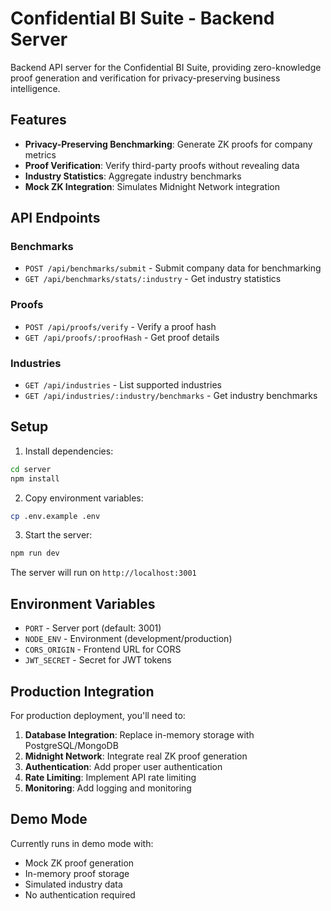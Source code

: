 # Confidential BI Suite - Backend Server

Backend API server for the Confidential BI Suite, providing zero-knowledge proof generation and verification for privacy-preserving business intelligence.

## Features

- **Privacy-Preserving Benchmarking**: Generate ZK proofs for company metrics
- **Proof Verification**: Verify third-party proofs without revealing data
- **Industry Statistics**: Aggregate industry benchmarks
- **Mock ZK Integration**: Simulates Midnight Network integration

## API Endpoints

### Benchmarks
- `POST /api/benchmarks/submit` - Submit company data for benchmarking
- `GET /api/benchmarks/stats/:industry` - Get industry statistics

### Proofs
- `POST /api/proofs/verify` - Verify a proof hash
- `GET /api/proofs/:proofHash` - Get proof details

### Industries
- `GET /api/industries` - List supported industries
- `GET /api/industries/:industry/benchmarks` - Get industry benchmarks

## Setup

1. Install dependencies:
```bash
cd server
npm install
```

2. Copy environment variables:
```bash
cp .env.example .env
```

3. Start the server:
```bash
npm run dev
```

The server will run on `http://localhost:3001`

## Environment Variables

- `PORT` - Server port (default: 3001)
- `NODE_ENV` - Environment (development/production)
- `CORS_ORIGIN` - Frontend URL for CORS
- `JWT_SECRET` - Secret for JWT tokens

## Production Integration

For production deployment, you'll need to:

1. **Database Integration**: Replace in-memory storage with PostgreSQL/MongoDB
2. **Midnight Network**: Integrate real ZK proof generation
3. **Authentication**: Add proper user authentication
4. **Rate Limiting**: Implement API rate limiting
5. **Monitoring**: Add logging and monitoring

## Demo Mode

Currently runs in demo mode with:
- Mock ZK proof generation
- In-memory proof storage
- Simulated industry data
- No authentication required